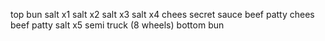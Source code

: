top bun
salt x1
salt x2
salt x3
salt x4
chees
secret sauce
beef patty
chees
beef patty
salt x5
semi truck (8 wheels)
bottom bun
